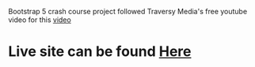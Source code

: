 Bootstrap 5 crash course project followed Traversy Media's free youtube video for this [video](https://www.youtube.com/watch?v=4sosXZsdy-s&t=3668s)

# Live site can be found [Here](https://bootstrap5-project.onrender.com/)
